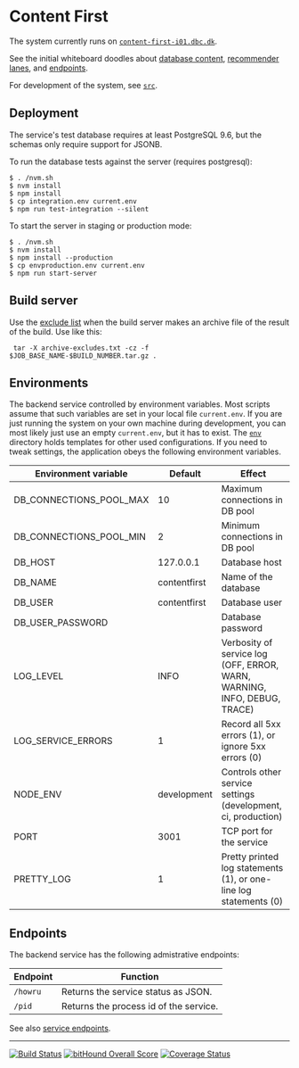 # Content First

The system currently runs on [`content-first-i01.dbc.dk`](http://content-first-i01.dbc.dk).

See the initial whiteboard doodles about [database content](doc/content-first.png), [recommender lanes](doc/content-first-belts.png), and [endpoints](doc/content-first-backend.png).

For development of the system, see [`src`](src/readme.md).

## Deployment

The service's test database requires at least PostgreSQL 9.6, but the schemas only require support for JSONB.

To run the database tests against the server (requires postgresql):

    $ . /nvm.sh
    $ nvm install
    $ npm install
    $ cp integration.env current.env
    $ npm run test-integration --silent

To start the server in staging or production mode:

    $ . /nvm.sh
    $ nvm install
    $ npm install --production
    $ cp envproduction.env current.env
    $ npm run start-server

## Build server

Use the [exclude list](./archive-excludes.txt) when the build server makes an archive file of the result of the build.  Use like this: 

     tar -X archive-excludes.txt -cz -f $JOB_BASE_NAME-$BUILD_NUMBER.tar.gz .


## Environments

The backend service controlled by environment variables.  Most scripts assume that such variables are set in your local file `current.env`.  If you are just running the system on your own machine during development, you can most likely just use an empty `current.env`, but it has to exist.  The [`env`](env/) directory holds templates for other used configurations.  If you need to tweak settings, the application obeys the following environment variables.

| Environment variable    | Default      | Effect                           |
| ----------------------- | ------------ | -------------------------------- |
| DB_CONNECTIONS_POOL_MAX | 10           | Maximum connections in DB pool   |
| DB_CONNECTIONS_POOL_MIN | 2            | Minimum connections in DB pool   |
| DB_HOST                 | 127.0.0.1    | Database host                    |
| DB_NAME                 | contentfirst | Name of the database             |
| DB_USER                 | contentfirst | Database user                    |
| DB_USER_PASSWORD        |              | Database password                |
| LOG_LEVEL               | INFO         | Verbosity of service log (OFF, ERROR, WARN, WARNING, INFO, DEBUG, TRACE) |
| LOG_SERVICE_ERRORS      | 1            | Record all 5xx errors (1), or ignore 5xx errors (0) |
| NODE_ENV                | development  | Controls other service settings (development, ci, production) |
| PORT                    | 3001         | TCP port for the service         |
| PRETTY_LOG              | 1            | Pretty printed log statements (1), or one-line log statements (0) |


## Endpoints

The backend service has the following admistrative endpoints:

| Endpoint  | Function |
| --------- | -------- |
| `/howru`  | Returns the service status as JSON. |
| `/pid`    | Returns the process id of the service.   |

See also [service endpoints](doc/endpoints.md).

----

[![Build Status](https://travis-ci.org/DBCDK/content-first.svg?branch=master)](https://travis-ci.org/DBCDK/content-first)
[![bitHound Overall Score](https://www.bithound.io/github/DBCDK/content-first/badges/score.svg)](https://www.bithound.io/github/DBCDK/content-first)
[![Coverage Status](https://coveralls.io/repos/github/DBCDK/content-first/badge.svg?branch=master)](https://coveralls.io/github/DBCDK/content-first?branch=master)

